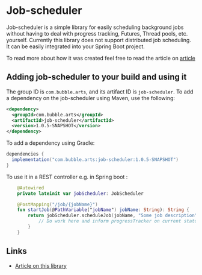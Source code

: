# Job-scheduler

Job-scheduler is a simple library for easily scheduling background jobs without 
having to deal with progress tracking, Futures, Thread pools, etc. yourself. Currently this library does not support distributed job scheduling. It can be easily integrated into your Spring Boot project.

To read more about how it was created feel free to read the article on 
[article](https://stefanbabel.de/job-scheduler-spring-boot)

## Adding job-scheduler to your build and using it

The group ID is `com.bubble.arts`, and its artifact ID is `job-scheduler`.
To add a dependency on the job-scheduler using Maven, use the following:

```xml
<dependency>
  <groupId>com.bubble.arts</groupId>
  <artifactId>job-scheduler</artifactId>
  <version>1.0.5-SNAPSHOT</version>
</dependency>
```

To add a dependency using Gradle:

```gradle
dependencies {
  implementation("com.bubble.arts:job-scheduler:1.0.5-SNAPSHOT")
}
```

To use it in a REST controller e.g. in Spring boot :

```kotlin
    @Autowired
    private lateinit var jobScheduler: JobScheduler

    @PostMapping("/job/{jobName}")
    fun startJob(@PathVariable("jobName") jobName: String): String {
        return jobScheduler.scheduleJob(jobName, "Some job description") {progressTracker ->
            // Do work here and inform progressTracker on current status.
        }
    }
```

## Links

-   [Article on this library](https://stefanbabel.de/job-scheduler-spring-boot)
